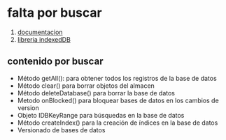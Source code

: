 # falta por buscar

1. [documentacion](https://developer.mozilla.org/es/docs/Web/API/IndexedDB_API)
2. [libreria indexedDB](https://dexie.org/)

## contenido por buscar

+ Método getAll(): para obtener todos los registros de la base de datos
+ Método clear() para borrar objetos del almacen
+ Método deleteDatabase() para borrar la base de datos
+ Metodo onBlocked() para bloquear bases de datos en los cambios de version
+ Objeto IDBKeyRange para búsquedas en la base de datos
+ Método createIndex() para la creación de índices en la base de datos
+ Versionado de bases de datos